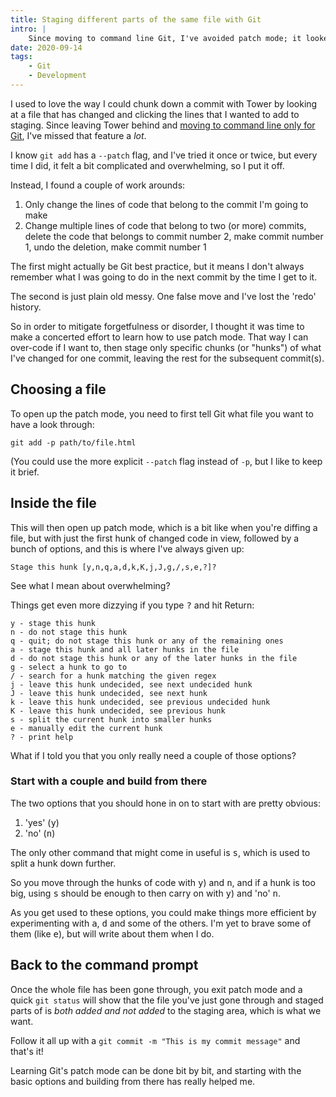```yaml
---
title: Staging different parts of the same file with Git
intro: |
    Since moving to command line Git, I've avoided patch mode; it looked too complicated. Turns out it's really not, and very much worth learning.
date: 2020-09-14
tags:
    - Git
    - Development
---
```


I used to love the way I could chunk down a commit with Tower by looking at a file that has changed and clicking the lines that I wanted to add to staging. Since leaving Tower behind and [moving to command line only for Git](/blog/getting-to-grips-with-git), I've missed that feature a *lot*.

I know `git add` has a `--patch` flag, and I've tried it once or twice, but every time I did, it felt a bit complicated and overwhelming, so I put it off.

Instead, I found a couple of work arounds:

1. Only change the lines of code that belong to the commit I'm going to make
2. Change multiple lines of code that belong to two (or more) commits, delete the code that belongs to commit number 2, make commit number 1, undo the deletion, make commit number 1

The first might actually be Git best practice, but it means I don't always remember what I was going to do in the next commit by the time I get to it.

The second is just plain old messy. One false move and I've lost the 'redo' history.

So in order to mitigate forgetfulness or disorder, I thought it was time to make a concerted effort to learn how to use patch mode. That way I can over-code if I want to, then stage only specific chunks (or "hunks") of what I've changed for one commit, leaving the rest for the subsequent commit(s).


## Choosing a file

To open up the patch mode, you need to first tell Git what file you want to have a look through:

```git
git add -p path/to/file.html
```

(You could use the more explicit `--patch` flag instead of `-p`, but I like to keep it brief.


## Inside the file

This will then open up patch mode, which is a bit like when you're diffing a file, but with just the first hunk of changed code in view, followed by a bunch of options, and this is where I've always given up:

```git
Stage this hunk [y,n,q,a,d,k,K,j,J,g,/,s,e,?]?
```

See what I mean about overwhelming?

Things get even more dizzying if you type <kbd>?</kbd> and hit Return:

```git
y - stage this hunk
n - do not stage this hunk
q - quit; do not stage this hunk or any of the remaining ones
a - stage this hunk and all later hunks in the file
d - do not stage this hunk or any of the later hunks in the file
g - select a hunk to go to
/ - search for a hunk matching the given regex
j - leave this hunk undecided, see next undecided hunk
J - leave this hunk undecided, see next hunk
k - leave this hunk undecided, see previous undecided hunk
K - leave this hunk undecided, see previous hunk
s - split the current hunk into smaller hunks
e - manually edit the current hunk
? - print help
```

What if I told you that you only really need a couple of those options?


### Start with a couple and build from there

The two options that you should hone in on to start with are pretty obvious:

1. 'yes' (<kbd>y</kbd>)
2. 'no' (<kbd>n</kbd>)

The only other command that might come in useful is <kbd>s</kbd>, which is used to split a hunk down further.

So you move through the hunks of code with <kbd>y</kbd>) and <kbd>n</kbd>, and if a hunk is too big, using <kbd>s</kbd> should be enough to then carry on with <kbd>y</kbd>) and 'no' <kbd>n</kbd>.

As you get used to these options, you could make things more efficient by experimenting with <kbd>a</kbd>, <kbd>d</kbd> and some of the others. I'm yet to brave some of them (like <kbd>e</kbd>), but will write about them when I do.


## Back to the command prompt

Once the whole file has been gone through, you exit patch mode and a quick `git status` will show that the file you've just gone through and staged parts of is *both added and not added* to the staging area, which is what we want.

Follow it all up with a `git commit -m "This is my commit message"` and that's it!

Learning Git's patch mode can be done bit by bit, and starting with the basic options and building from there has really helped me.
